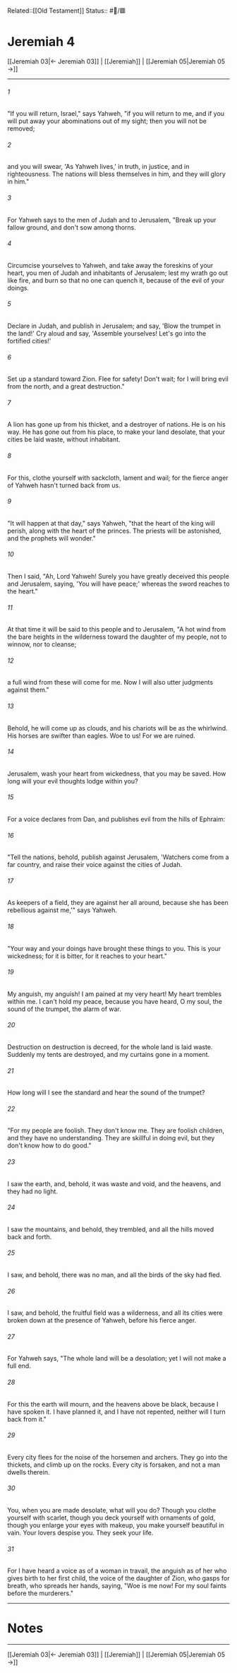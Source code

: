 Related::[[Old Testament]]
Status:: #📖/🟥
# Jeremiah 4

[[Jeremiah 03|← Jeremiah 03]] | [[Jeremiah]] | [[Jeremiah 05|Jeremiah 05 →]]
***



###### 1 
"If you will return, Israel," says Yahweh, "if you will return to me, and if you will put away your abominations out of my sight; then you will not be removed; 

###### 2 
and you will swear, 'As Yahweh lives,' in truth, in justice, and in righteousness. The nations will bless themselves in him, and they will glory in him." 

###### 3 
For Yahweh says to the men of Judah and to Jerusalem, "Break up your fallow ground, and don't sow among thorns. 

###### 4 
Circumcise yourselves to Yahweh, and take away the foreskins of your heart, you men of Judah and inhabitants of Jerusalem; lest my wrath go out like fire, and burn so that no one can quench it, because of the evil of your doings. 

###### 5 
Declare in Judah, and publish in Jerusalem; and say, 'Blow the trumpet in the land!' Cry aloud and say, 'Assemble yourselves! Let's go into the fortified cities!' 

###### 6 
Set up a standard toward Zion. Flee for safety! Don't wait; for I will bring evil from the north, and a great destruction." 

###### 7 
A lion has gone up from his thicket, and a destroyer of nations. He is on his way. He has gone out from his place, to make your land desolate, that your cities be laid waste, without inhabitant. 

###### 8 
For this, clothe yourself with sackcloth, lament and wail; for the fierce anger of Yahweh hasn't turned back from us. 

###### 9 
"It will happen at that day," says Yahweh, "that the heart of the king will perish, along with the heart of the princes. The priests will be astonished, and the prophets will wonder." 

###### 10 
Then I said, "Ah, Lord Yahweh! Surely you have greatly deceived this people and Jerusalem, saying, 'You will have peace;' whereas the sword reaches to the heart." 

###### 11 
At that time it will be said to this people and to Jerusalem, "A hot wind from the bare heights in the wilderness toward the daughter of my people, not to winnow, nor to cleanse; 

###### 12 
a full wind from these will come for me. Now I will also utter judgments against them." 

###### 13 
Behold, he will come up as clouds, and his chariots will be as the whirlwind. His horses are swifter than eagles. Woe to us! For we are ruined. 

###### 14 
Jerusalem, wash your heart from wickedness, that you may be saved. How long will your evil thoughts lodge within you? 

###### 15 
For a voice declares from Dan, and publishes evil from the hills of Ephraim: 

###### 16 
"Tell the nations, behold, publish against Jerusalem, 'Watchers come from a far country, and raise their voice against the cities of Judah. 

###### 17 
As keepers of a field, they are against her all around, because she has been rebellious against me,'" says Yahweh. 

###### 18 
"Your way and your doings have brought these things to you. This is your wickedness; for it is bitter, for it reaches to your heart." 

###### 19 
My anguish, my anguish! I am pained at my very heart! My heart trembles within me. I can't hold my peace, because you have heard, O my soul, the sound of the trumpet, the alarm of war. 

###### 20 
Destruction on destruction is decreed, for the whole land is laid waste. Suddenly my tents are destroyed, and my curtains gone in a moment. 

###### 21 
How long will I see the standard and hear the sound of the trumpet? 

###### 22 
"For my people are foolish. They don't know me. They are foolish children, and they have no understanding. They are skillful in doing evil, but they don't know how to do good." 

###### 23 
I saw the earth, and, behold, it was waste and void, and the heavens, and they had no light. 

###### 24 
I saw the mountains, and behold, they trembled, and all the hills moved back and forth. 

###### 25 
I saw, and behold, there was no man, and all the birds of the sky had fled. 

###### 26 
I saw, and behold, the fruitful field was a wilderness, and all its cities were broken down at the presence of Yahweh, before his fierce anger. 

###### 27 
For Yahweh says, "The whole land will be a desolation; yet I will not make a full end. 

###### 28 
For this the earth will mourn, and the heavens above be black, because I have spoken it. I have planned it, and I have not repented, neither will I turn back from it." 

###### 29 
Every city flees for the noise of the horsemen and archers. They go into the thickets, and climb up on the rocks. Every city is forsaken, and not a man dwells therein. 

###### 30 
You, when you are made desolate, what will you do? Though you clothe yourself with scarlet, though you deck yourself with ornaments of gold, though you enlarge your eyes with makeup, you make yourself beautiful in vain. Your lovers despise you. They seek your life. 

###### 31 
For I have heard a voice as of a woman in travail, the anguish as of her who gives birth to her first child, the voice of the daughter of Zion, who gasps for breath, who spreads her hands, saying, "Woe is me now! For my soul faints before the murderers."

---
# Notes


***
[[Jeremiah 03|← Jeremiah 03]] | [[Jeremiah]] | [[Jeremiah 05|Jeremiah 05 →]]
